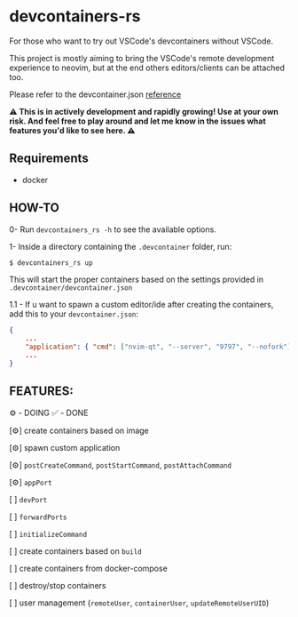 # devcontainers-rs

For those who want to try out VSCode's devcontainers without VSCode.

This project is mostly aiming to bring the VSCode's remote development experience to neovim, but at
the end others editors/clients can be attached too.

Please refer to the devcontainer.json [reference](https://code.visualstudio.com/docs/remote/devcontainerjson-reference)

**⚠️ This is in actively development and rapidly growing! Use at your own risk. And feel free to
play around and let me know in the issues what features you'd like to see here. ⚠️**

## Requirements

- docker

## HOW-TO

0- Run `devcontainers_rs -h` to see the available options.

1- Inside a directory containing the `.devcontainer` folder, run:

```bash
$ devcontainers_rs up
```

This will start the proper containers based on the settings provided in `.devcontainer/devcontainer.json`

1.1 - If u want to spawn a custom editor/ide after creating the containers, add this to your `devcontainer.json`:

```json
{
    ...
    "application": { "cmd": ["nvim-qt", "--server", "9797", "--nofork"] },
    ...
}
```

## FEATURES:

⚙️ - DOING
✅ - DONE

[⚙️] create containers based on image

[⚙️] spawn custom application

[⚙️] `postCreateCommand`, `postStartCommand`, `postAttachCommand`

[⚙️] `appPort`

[ ] `devPort`

[ ] `forwardPorts`

[ ] `initializeCommand`

[ ] create containers based on `build`

[ ] create containers from docker-compose

[ ] destroy/stop containers

[ ] user management (`remoteUser`,  `containerUser`, `updateRemoteUserUID`)

